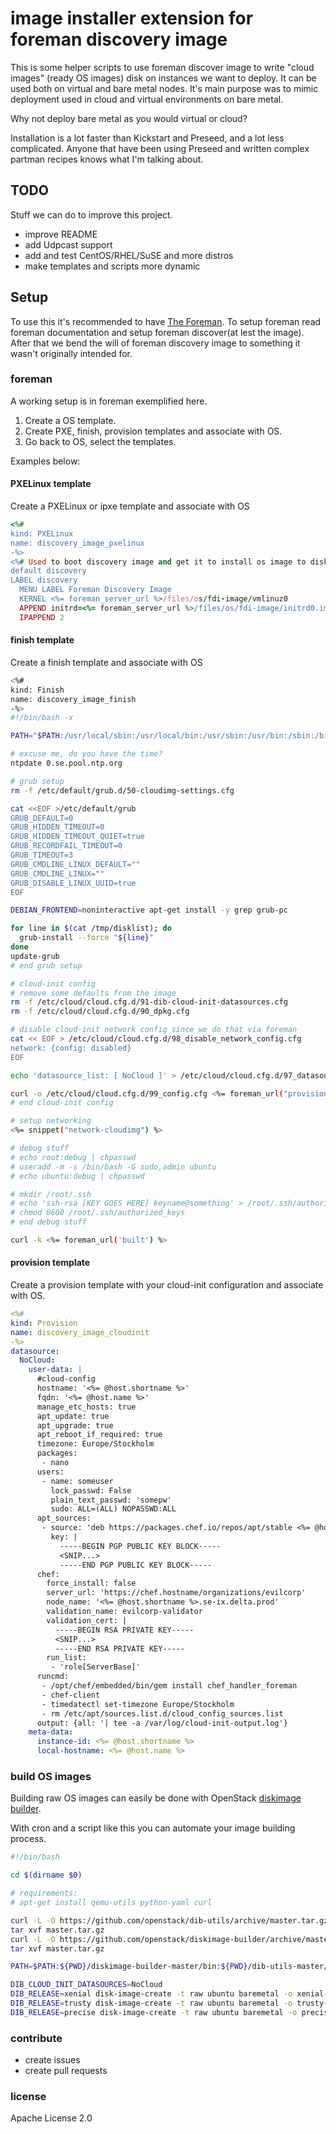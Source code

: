 # image installer extension for foreman discovery image

This is some helper scripts to use foreman discover image to write "cloud images" (ready OS images) disk on instances we want to deploy.
It can be used both on virtual and bare metal nodes. It's main purpose was to mimic deployment used in cloud and virtual environments on bare metal.

Why not deploy bare metal as you would virtual or cloud?

Installation is a lot faster than Kickstart and Preseed, and a lot less complicated. Anyone that have been using Preseed and written complex partman recipes knows what I'm talking about.

## TODO
Stuff we can do to improve this project.
* improve README
* add Udpcast support
* add and test CentOS/RHEL/SuSE and more distros
* make templates and scripts more dynamic

## Setup
To use this it's recommended to have [The Foreman](https://theforeman.org/).
To setup foreman read foreman documentation and setup foreman discover(at lest the image).
After that we bend the will of foreman discovery image to something it wasn't originally intended for.


### foreman
A working setup is in foreman exemplified here.

1. Create a OS template.
2. Create PXE, finish, provision templates and associate with OS.
3. Go back to OS, select the templates.

Examples below:
#### PXELinux template
Create a PXELinux or ipxe template and associate with OS

```ruby
<%#
kind: PXELinux
name: discovery_image_pxelinux
-%>
<%# Used to boot discovery image and get it to install os image to disk. %>
default discovery
LABEL discovery
  MENU LABEL Foreman Discovery Image
  KERNEL <%= foreman_server_url %>/files/os/fdi-image/vmlinuz0
  APPEND initrd=<%= foreman_server_url %>/files/os/fdi-image/initrd0.img rootflags=loop root=live:/fdi.iso rootfstype=auto ro rd.live.image acpi=force rd.luks=0 rd.md=0 rd.dm=0 rd.lvm=0 rd.bootif=0 rd.neednet=0 rd.debug=0 nomodeset fdi.ssh=1 fdi.rootpw=debug fdi.countdown=99999 fdi.noregister=1 proxy.url=<%= foreman_server_url %> proxy.type=foreman fdi.zips=os/fdi-image/image_installer.zip image.image=<%= foreman_server_url %>/files/os/ubuntu/<%= @host.operatingsystem.release_name %>-server-cloudimg-amd64.img image.cloudinit=<%= foreman_url("provision")%> image.partition=true image.finish=<%= foreman_url("finish") %>
  IPAPPEND 2
```

#### finish template
Create a finish template and associate with OS

```bash
<%#
kind: Finish
name: discovery_image_finish
-%>
#!/bin/bash -x

PATH="$PATH:/usr/local/sbin:/usr/local/bin:/usr/sbin:/usr/bin:/sbin:/bin"

# excuse me, do you have the time?
ntpdate 0.se.pool.ntp.org

# grub setup
rm -f /etc/default/grub.d/50-cloudimg-settings.cfg

cat <<EOF >/etc/default/grub
GRUB_DEFAULT=0
GRUB_HIDDEN_TIMEOUT=0
GRUB_HIDDEN_TIMEOUT_QUIET=true
GRUB_RECORDFAIL_TIMEOUT=0
GRUB_TIMEOUT=3
GRUB_CMDLINE_LINUX_DEFAULT=""
GRUB_CMDLINE_LINUX=""
GRUB_DISABLE_LINUX_UUID=true
EOF

DEBIAN_FRONTEND=noninteractive apt-get install -y grep grub-pc

for line in $(cat /tmp/disklist); do
  grub-install --force "${line}"
done
update-grub
# end grub setup

# cloud-init config
# remove some defaults from the image
rm -f /etc/cloud/cloud.cfg.d/91-dib-cloud-init-datasources.cfg
rm -f /etc/cloud/cloud.cfg.d/90_dpkg.cfg

# disable cloud-init network config since we do that via foreman
cat << EOF > /etc/cloud/cloud.cfg.d/98_disable_network_config.cfg
network: {config: disabled}
EOF

echo 'datasource_list: [ NoCloud ]' > /etc/cloud/cloud.cfg.d/97_datasources.cfg

curl -o /etc/cloud/cloud.cfg.d/99_config.cfg <%= foreman_url("provision")%>
# end cloud-init config

# setup networking
<%= snippet("network-cloudimg") %>

# debug stuff
# echo root:debug | chpasswd
# useradd -m -s /bin/bash -G sudo,admin ubuntu
# echo ubuntu:debug | chpasswd

# mkdir /root/.ssh
# echo 'ssh-rsa [KEY GOES HERE] keyname@something' > /root/.ssh/authorized_keys
# chmod 0600 /root/.ssh/authorized_keys
# end debug stuff

curl -k <%= foreman_url('built') %>
```

#### provision template
Create a provision template with your cloud-init configuration and associate with OS.

```yaml
<%#
kind: Provision
name: discovery_image_cloudinit
-%>
datasource:
  NoCloud:
    user-data: |
      #cloud-config
      hostname: '<%= @host.shortname %>'
      fqdn: '<%= @host.name %>'
      manage_etc_hosts: true
      apt_update: true
      apt_upgrade: true
      apt_reboot_if_required: true
      timezone: Europe/Stockholm
      packages:
       - nano
      users:
       - name: someuser
         lock_passwd: False
         plain_text_passwd: 'somepw'
         sudo: ALL=(ALL) NOPASSWD:ALL
      apt_sources:
       - source: 'deb https://packages.chef.io/repos/apt/stable <%= @host.operatingsystem.release_name %> main'
         key: |
           -----BEGIN PGP PUBLIC KEY BLOCK-----
           <SNIP...>
           -----END PGP PUBLIC KEY BLOCK-----
      chef:
        force_install: false
        server_url: 'https://chef.hostname/organizations/evilcorp'
        node_name: '<%= @host.shortname %>.se-ix.delta.prod'
        validation_name: evilcorp-validator
        validation_cert: |
          -----BEGIN RSA PRIVATE KEY-----
          <SNIP...>
          -----END RSA PRIVATE KEY-----
        run_list:
         - 'role[ServerBase]'
      runcmd:
       - /opt/chef/embedded/bin/gem install chef_handler_foreman
       - chef-client
       - timedatectl set-timezone Europe/Stockholm
       - rm /etc/apt/sources.list.d/cloud_config_sources.list
      output: {all: '| tee -a /var/log/cloud-init-output.log'}
    meta-data:
      instance-id: <%= @host.shortname %>
      local-hostname: <%= @host.name %>
```

### build OS images
Building raw OS images can easily be done with OpenStack [diskimage builder](http://docs.openstack.org/developer/diskimage-builder/).

With cron and a script like this you can automate your image building process.

```bash
#!/bin/bash

cd $(dirname $0)

# requirements:
# apt-get install qemu-utils python-yaml curl

curl -L -O https://github.com/openstack/dib-utils/archive/master.tar.gz
tar xvf master.tar.gz
curl -L -O https://github.com/openstack/diskimage-builder/archive/master.tar.gz
tar xvf master.tar.gz

PATH=$PATH:${PWD}/diskimage-builder-master/bin:${PWD}/dib-utils-master/bin

DIB_CLOUD_INIT_DATASOURCES=NoCloud
DIB_RELEASE=xenial disk-image-create -t raw ubuntu baremetal -o xenial-server-cloudimg-amd64
DIB_RELEASE=trusty disk-image-create -t raw ubuntu baremetal -o trusty-server-cloudimg-amd64
DIB_RELEASE=precise disk-image-create -t raw ubuntu baremetal -o precise-server-cloudimg-amd64
```

### contribute

* create issues
* create pull requests

### license
Apache License 2.0
